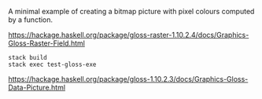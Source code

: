 A minimal example of creating a bitmap picture with pixel colours computed by a function.

https://hackage.haskell.org/package/gloss-raster-1.10.2.4/docs/Graphics-Gloss-Raster-Field.html

```shell
stack build
stack exec test-gloss-exe
```

https://hackage.haskell.org/package/gloss-1.10.2.3/docs/Graphics-Gloss-Data-Picture.html
